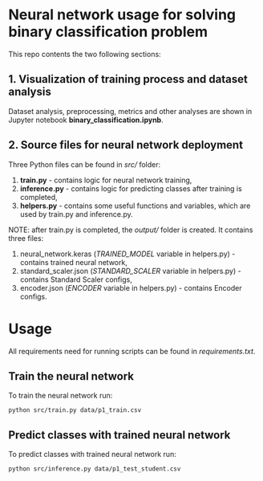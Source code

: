 # Neural network usage for solving binary classification problem

This repo contents the two following sections: 
## 1. Visualization of training process and dataset analysis
Dataset analysis, preprocessing, metrics and other analyses are shown in Jupyter notebook **binary_classification.ipynb**.
 ## 2. Source files for neural network deployment
Three Python files can be found in *src/* folder:
1. **train.py** - contains logic for neural network training,
2. **inference.py** - contains logic for predicting classes after training is completed,
3. **helpers.py** - contains some useful functions and variables, which are used by train.py and inference.py.

NOTE: after train.py is completed, the *output/* folder is created. It contains three files:
1. neural_network.keras (*TRAINED_MODEL* variable in helpers.py) - contains trained neural network,
2. standard_scaler.json (*STANDARD_SCALER* variable in helpers.py) - contains Standard Scaler configs,
3. encoder.json (*ENCODER* variable in helpers.py) - contains Encoder configs.

# Usage
All requirements need for running scripts can be found in *requirements.txt*.
## Train the neural network
To train the neural network run:
```console
python src/train.py data/p1_train.csv
```
## Predict classes with trained neural network
To predict classes with trained neural network run:
```console
python src/inference.py data/p1_test_student.csv
```